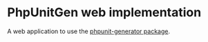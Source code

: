 # PhpUnitGen web implementation

A web application to use the [phpunit-generator package](https://github.com/paul-thebaud/phpunit-generator).